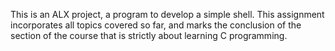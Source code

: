 This is an ALX project, a program to develop a simple shell. This assignment incorporates all topics covered so far, and marks the conclusion of the section of the course that is strictly about learning C programming.
